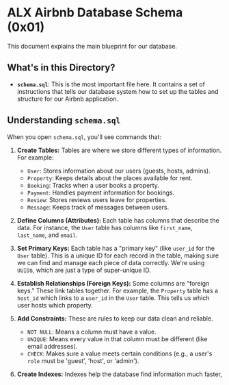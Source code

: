 # ALX Airbnb Database Schema (0x01)

This document explains the main blueprint for our database.

## What's in this Directory?

* **`schema.sql`**: This is the most important file here.
It contains a set of instructions that tells our database system how to set up the tables and structure for our Airbnb application.

## Understanding `schema.sql`

When you open `schema.sql`, you'll see commands that:

1.  **Create Tables:** Tables are where we store different types of information.
For example:
    * `User`: Stores information about our users (guests, hosts, admins).
    * `Property`: Keeps details about the places available for rent.
    * `Booking`: Tracks when a user books a property.
    * `Payment`: Handles payment information for bookings.
    * `Review`: Stores reviews users leave for properties.
    * `Message`: Keeps track of messages between users.

2.  **Define Columns (Attributes):** Each table has columns that describe the data. 
For instance, the `User` table has columns like `first_name`, `last_name`, and `email`.

3.  **Set Primary Keys:** Each table has a "primary key" (like `user_id` for the `User` table). 
This is a unique ID for each record in the table, making sure we can find and manage each piece of data correctly.
We're using `UUID`s, which are just a type of super-unique ID.

4.  **Establish Relationships (Foreign Keys):** Some columns are "foreign keys." These link tables together. 
For example, the `Property` table has a `host_id` which links to a `user_id` in the `User` table.
This tells us which user hosts which property.

5.  **Add Constraints:** These are rules to keep our data clean and reliable.
    * `NOT NULL`: Means a column must have a value.
    * `UNIQUE`: Means every value in that column must be different (like email addresses).
    * `CHECK`: Makes sure a value meets certain conditions (e.g., a user's `role` must be 'guest', 'host', or 'admin').

6.  **Create Indexes:** Indexes help the database find information much faster,
